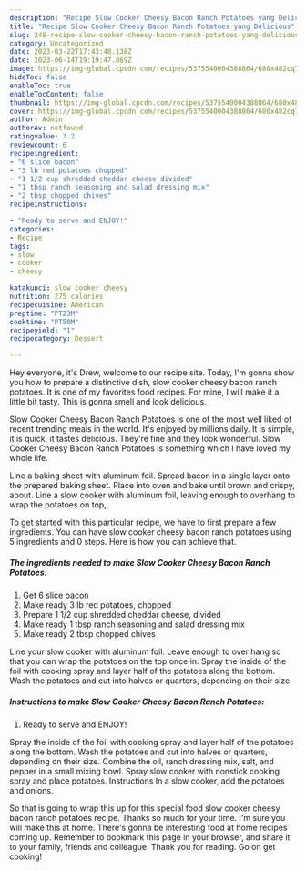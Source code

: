 ```yaml
---
description: "Recipe Slow Cooker Cheesy Bacon Ranch Potatoes yang Delicious"
title: "Recipe Slow Cooker Cheesy Bacon Ranch Potatoes yang Delicious"
slug: 248-recipe-slow-cooker-cheesy-bacon-ranch-potatoes-yang-delicious
category: Uncategorized
date: 2023-03-22T17:43:48.138Z
date: 2023-06-14T19:19:47.869Z
image: https://img-global.cpcdn.com/recipes/5375540004388864/680x482cq70/slow-cooker-cheesy-bacon-ranch-potatoes-recipe-main-photo.jpg
hideToc: false
enableToc: true
enableTocContent: false
thumbnail: https://img-global.cpcdn.com/recipes/5375540004388864/680x482cq70/slow-cooker-cheesy-bacon-ranch-potatoes-recipe-main-photo.jpg
cover: https://img-global.cpcdn.com/recipes/5375540004388864/680x482cq70/slow-cooker-cheesy-bacon-ranch-potatoes-recipe-main-photo.jpg
author: Admin
authorAv: notfound
ratingvalue: 3.2
reviewcount: 6
recipeingredient:
- "6 slice bacon"
- "3 lb red potatoes chopped"
- "1 1/2 cup shredded cheddar cheese divided"
- "1 tbsp ranch seasoning and salad dressing mix"
- "2 tbsp chopped chives"
recipeinstructions:

- "Ready to serve and ENJOY!"
categories:
- Recipe
tags:
- slow
- cooker
- cheesy

katakunci: slow cooker cheesy 
nutrition: 275 calories
recipecuisine: American
preptime: "PT23M"
cooktime: "PT50M"
recipeyield: "1"
recipecategory: Dessert

---
```



Hey everyone, it's Drew, welcome to our recipe site. Today, I'm gonna show you how to prepare a distinctive dish, slow cooker cheesy bacon ranch potatoes. It is one of my favorites food recipes. For mine, I will make it a little bit tasty. This is gonna smell and look delicious.

Slow Cooker Cheesy Bacon Ranch Potatoes is one of the most well liked of recent trending meals in the world. It's enjoyed by millions daily. It is simple, it is quick, it tastes delicious. They're fine and they look wonderful. Slow Cooker Cheesy Bacon Ranch Potatoes is something which I have loved my whole life.

Line a baking sheet with aluminum foil. Spread bacon in a single layer onto the prepared baking sheet. Place into oven and bake until brown and crispy, about. Line a slow cooker with aluminum foil, leaving enough to overhang to wrap the potatoes on top,.


To get started with this particular recipe, we have to first prepare a few ingredients. You can have slow cooker cheesy bacon ranch potatoes using 5 ingredients and 0 steps. Here is how you can achieve that.

<!--inarticleads1-->

##### The ingredients needed to make Slow Cooker Cheesy Bacon Ranch Potatoes:

1. Get 6 slice bacon
1. Make ready 3 lb red potatoes, chopped
1. Prepare 1 1/2 cup shredded cheddar cheese, divided
1. Make ready 1 tbsp ranch seasoning and salad dressing mix
1. Make ready 2 tbsp chopped chives


Line your slow cooker with aluminum foil. Leave enough to over hang so that you can wrap the potatoes on the top once in. Spray the inside of the foil with cooking spray and layer half of the potatoes along the bottom. Wash the potatoes and cut into halves or quarters, depending on their size. 

<!--inarticleads2-->

##### Instructions to make Slow Cooker Cheesy Bacon Ranch Potatoes:


1. Ready to serve and ENJOY!

Spray the inside of the foil with cooking spray and layer half of the potatoes along the bottom. Wash the potatoes and cut into halves or quarters, depending on their size. Combine the oil, ranch dressing mix, salt, and pepper in a small mixing bowl. Spray slow cooker with nonstick cooking spray and place potatoes. Instructions In a slow cooker, add the potatoes and onions. 

So that is going to wrap this up for this special food slow cooker cheesy bacon ranch potatoes recipe. Thanks so much for your time. I'm sure you will make this at home. There's gonna be interesting food at home recipes coming up. Remember to bookmark this page in your browser, and share it to your family, friends and colleague. Thank you for reading. Go on get cooking!
